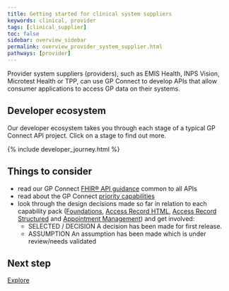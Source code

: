 ```yaml
---
title: Getting started for clinical system suppliers
keywords: clinical, provider
tags: [clinical_supplier]
toc: false
sidebar: overview_sidebar
permalink: overview_provider_system_supplier.html
pathways: [provider]
---
```


Provider system suppliers (providers), such as EMIS Health, INPS Vision, Microtest Health or TPP, can use GP Connect to develop APIs that allow consumer applications to access GP data on their systems.

## Developer ecosystem

Our developer ecosystem takes you through each stage of a typical GP Connect API project. Click on a stage to find out more.
  
{% include developer_journey.html %}

## Things to consider

- read our GP Connect [FHIR&reg; API guidance](development_fhir_api_guidance.html) common to all APIs
- read about the GP Connect [priority capabilities](overview_priority_capabilities.html)
- look through the design decisions made so far in relation to each capability pack ([Foundations](foundations_design.html), [Access Record HTML](accessrecord.html), [Access Record Structured](accessrecord_structured_design.html) and [Appointment Management](appointments_design.html)) and get involved:
	- <span class="label label-success">SELECTED</span> / <span class="label label-info">DECISION</span> A decision has been made for first release.
	- <span class="label label-warning">ASSUMPTION</span> An assumption has been made which is under review/needs validated

## Next step ##
[Explore](/overview_explore.html)
